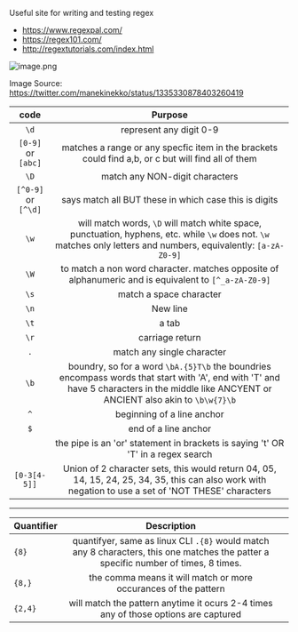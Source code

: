 

Useful site for writing and testing regex

- <https://www.regexpal.com/>
- <https://regex101.com/>
- <http://regextutorials.com/index.html>

![image.png](image_1626507098408_0.png)

Image Source: <https://twitter.com/manekinekko/status/1335330878403260419>

|        code         |                                                                                         Purpose                                                                                          |
| :-----------------: | :--------------------------------------------------------------------------------------------------------------------------------------------------------------------------------------: |
|        `\d`         |                                                                                 represent any digit 0-9                                                                                  |
| `[0-9]` or `[abc]`  |                                            matches a range or any specfic item in the brackets could find a,b, or c but will find all of them                                            |
|        `\D`         |                                                                              match any NON-digit characters                                                                              |
| `[^0-9]` or `[^\d]` |                                                                  says match all BUT these in which case this is digits                                                                   |
|        `\w`         |            will match words, `\D` will match white space, punctuation, hyphens, etc. while `\w` does not. `\w` matches only letters and numbers, equivalently: `[a-zA-Z0-9]`             |
|        `\W`         |                                           to match a non word character. matches opposite of alphanumeric and is equivalent to `[^_a-zA-Z0-9]`                                           |
|        `\s`         |                                                                                 match a space character                                                                                  |
|        `\n`         |                                                                                         New line                                                                                         |
|        `\t`         |                                                                                          a tab                                                                                           |
|        `\r`         |                                                                                     carriage return                                                                                      |
|         `.`         |                                                                                match any single character                                                                                |
|        `\b`         | boundry, so for a word `\bA.{5}T\b` the boundries encompass words that start with 'A', end with 'T' and have 5 characters in the middle like ANCYENT or ANCIENT also akin to `\b\w{7}\b` |
|         `^`         |                                                                                beginning of a line anchor                                                                                |
|         `$`         |                                                                                   end of a line anchor                                                                                   |
|                     |                                                     the pipe is an 'or' statement in brackets is saying 't' OR 'T' in a regex search                                                     |
|    `[0-3[4-5]]`     |                   Union of 2 character sets, this would return 04, 05, 14, 15, 24, 25, 34, 35, this can also work with negation to use a set of 'NOT THESE' characters                   |

---

| Quantifier |                                                             Description                                                             |     |
| ---------- | :---------------------------------------------------------------------------------------------------------------------------------: | --- |
| `{8}`      | quantifyer, same as linux CLI `.{8}` would match any 8 characters, this one matches the patter a specific number of times, 8 times. |     |
| `{8,}`     |                                  the comma means it will match  or more occurances of the pattern                                   |     |
| `{2,4}`    |                         will match the pattern anytime it ocurs 2-4 times any of those options are captured                         |     |

